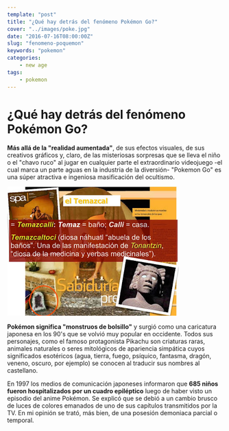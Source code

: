 ```yaml
---
template: "post"
title: "¿Qué hay detrás del fenómeno Pokémon Go?"
cover: "../images/poke.jpg"
date: "2016-07-16T08:00:00Z"
slug: "fenomeno-poquemon"
keywords: "pokemon"
categories: 
    - new age
tags: 
    - pokemon
---
```



# ¿Qué hay detrás del fenómeno Pokémon Go?
**Más allá de la "realidad aumentada"**, de sus efectos visuales, de sus creativos gráficos y, claro, de las misteriosas sorpresas que se lleva el niño o el "chavo ruco" al jugar en cualquier parte el extraordinario videojuego -el cual marca un parte aguas en la industria de la diversión- "Pokemon Go" es una súper atractiva e ingeniosa masificación del ocultismo.

![pokemon](../images/99BaTeme.jpg) 

**Pokémon significa "monstruos de bolsillo"** y surgió como una caricatura japonesa en los 90's que se volvió muy popular en occidente. Todos sus personajes, como el famoso protagonista Pikachu son criaturas raras, animales naturales o seres mitológicos de apariencia simpática cuyos significados esotéricos (agua, tierra, fuego, psíquico, fantasma, dragón, veneno, oscuro, por ejemplo) se conocen al traducir sus nombres al castellano.

En 1997 los medios de comunicación japoneses informaron que **685 niños fueron hospitalizados por un cuadro epiléptico** luego de haber visto un episodio del anime Pokémon. Se explicó que se debió a un cambio brusco de luces de colores emanados de uno de sus capítulos transmitidos por la TV. En mi opinión se trató, más bien, de una posesión demoniaca parcial o temporal.
